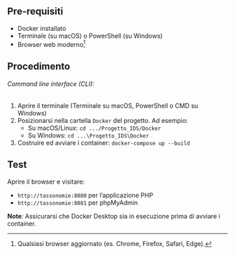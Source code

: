 ## Pre-requisiti

- Docker installato
- Terminale (su macOS) o PowerShell (su Windows)
- Browser web moderno[^browser]

## Procedimento
###### Command line interface (CLI): 
1) Aprire il terminale (Terminale su macOS, PowerShell o CMD su Windows)  
2) Posizionarsi nella cartella `Docker` del progetto. Ad esempio:
   - Su macOS/Linux: `cd .../Progetto_IDS/Docker`
   - Su Windows: `cd ...\Progetto_IDS\Docker`
3) Costruire ed avviare i container: `docker-compose up --build`

## Test 

Aprire il browser e visitare:
- `http://tassonomie:8080` per l’applicazione PHP
- `http://tassonomie:8081` per phpMyAdmin


**Note**: Assicurarsi che Docker Desktop sia in esecuzione prima di avviare i container.

[^browser]: Qualsiasi browser aggiornato (es. Chrome, Firefox, Safari, Edge).
